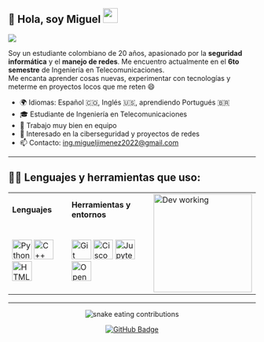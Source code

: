 ## 👋 Hola, soy Miguel <img src="https://media.giphy.com/media/hvRJCLFzcasrR4ia7z/giphy.gif" width="30px"/>

<img src="https://github.com/sourabmaity/sourabmaity/blob/main/header_.png" />

Soy un estudiante colombiano de 20 años, apasionado por la **seguridad informática** y el **manejo de redes**. Me encuentro actualmente en el **6to semestre** de Ingeniería en Telecomunicaciones.  
Me encanta aprender cosas nuevas, experimentar con tecnologías y meterme en proyectos locos que me reten 😄

- 🌍 Idiomas: Español 🇨🇴, Inglés 🇺🇸, aprendiendo Portugués 🇧🇷  
- 🎓 Estudiante de Ingeniería en Telecomunicaciones  
- 🤝 Trabajo muy bien en equipo  
- 🔐 Interesado en la ciberseguridad y proyectos de redes  
- 📫 Contacto: [ing.migueljimenez2022@gmail.com](mailto:ing.migueljimenez2022@gmail.com)

---

## 👨‍💻 Lenguajes y herramientas que uso:

<table>
  <tr>
    <td><strong>Lenguajes</strong></td>
    <td><strong>Herramientas y entornos</strong></td>
    <td rowspan="2">
      <img src="https://github.com/sourabmaity/sourabmaity/blob/main/assets/gif.gif" alt="Dev working" width="200"/>
    </td>
  </tr>
  <tr>
    <td>
      <img src="https://cdn.jsdelivr.net/gh/devicons/devicon/icons/python/python-original.svg" width="40" title="Python"/>
      <img src="https://cdn.jsdelivr.net/gh/devicons/devicon/icons/cplusplus/cplusplus-original.svg" width="40" title="C++"/>
      <img src="https://cdn.jsdelivr.net/gh/devicons/devicon/icons/html5/html5-original.svg" width="40" title="HTML5"/>
    </td>
    <td>
      <img src="https://cdn.jsdelivr.net/gh/devicons/devicon/icons/git/git-original.svg" width="40" title="Git"/>
      <img src="https://cdn-icons-png.flaticon.com/512/5968/5968764.png" width="40" title="Cisco Packet Tracer"/>
      <img src="https://upload.wikimedia.org/wikipedia/commons/3/38/Jupyter_logo.svg" width="40" title="Jupyter"/>
      <img src="https://upload.wikimedia.org/wikipedia/commons/3/32/OpenCV_Logo_with_text_svg_version.svg" width="40" title="OpenCV"/>
    </td>
  </tr>
</table>

---

<p align="center">
  <img src="https://github.com/sourabmaity/sourabmaity/blob/output/github-contribution-grid-snake.svg" alt="snake eating contributions" />
</p>

<p align="center">
  <a href="https://github.com/migueljimenez2025">
    <img src="https://img.shields.io/github/followers/migueljimenez2025?label=Followers&style=social" alt="GitHub Badge" />
  </a>
</p>
